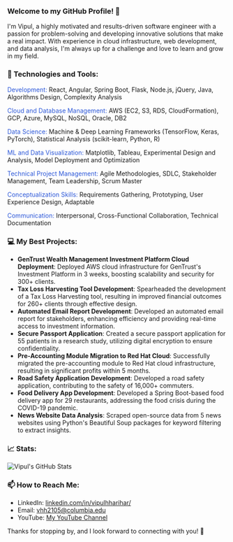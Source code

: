 ### Welcome to my GitHub Profile! 👋

I'm Vipul, a highly motivated and results-driven software engineer with a passion for problem-solving and developing innovative solutions that make a real impact. With experience in cloud infrastructure, web development, and data analysis, I'm always up for a challenge and love to learn and grow in my field.

### 🔧 Technologies and Tools:
<span style="color:#2e59d9">Development:</span> React, Angular, Spring Boot, Flask, Node.js, jQuery, Java, Algorithms Design, Complexity Analysis

<span style="color:#2e59d9">Cloud and Database Management:</span> AWS (EC2, S3, RDS, CloudFormation), GCP, Azure, MySQL, NoSQL, Oracle, DB2

<span style="color:#2e59d9">Data Science:</span> Machine & Deep Learning Frameworks (TensorFlow, Keras, PyTorch), Statistical Analysis (scikit-learn, Python, R)

<span style="color:#2e59d9">ML and Data Visualization:</span> Matplotlib, Tableau, Experimental Design and Analysis, Model Deployment and Optimization

<span style="color:#2e59d9">Technical Project Management:</span> Agile Methodologies, SDLC, Stakeholder Management, Team Leadership, Scrum Master

<span style="color:#2e59d9">Conceptualization Skills:</span> Requirements Gathering, Prototyping, User Experience Design, Adaptable

<span style="color:#2e59d9">Communication:</span> Interpersonal, Cross-Functional Collaboration, Technical Documentation

### 💻 My Best Projects:

- **GenTrust Wealth Management Investment Platform Cloud Deployment**: Deployed AWS cloud infrastructure for GenTrust's Investment Platform in 3 weeks, boosting scalability and security for 300+ clients.
- **Tax Loss Harvesting Tool Development**: Spearheaded the development of a Tax Loss Harvesting tool, resulting in improved financial outcomes for 260+ clients through effective design.
- **Automated Email Report Development**: Developed an automated email report for stakeholders, enhancing efficiency and providing real-time access to investment information.
- **Secure Passport Application**: Created a secure passport application for 55 patients in a research study, utilizing digital encryption to ensure confidentiality.
- **Pre-Accounting Module Migration to Red Hat Cloud**: Successfully migrated the pre-accounting module to Red Hat cloud infrastructure, resulting in significant profits within 5 months.
- **Road Safety Application Development**: Developed a road safety application, contributing to the safety of 16,000+ commuters.
- **Food Delivery App Development**: Developed a Spring Boot-based food delivery app for 29 restaurants, addressing the food crisis during the COVID-19 pandemic.
- **News Website Data Analysis**: Scraped open-source data from 5 news websites using Python's Beautiful Soup packages for keyword filtering to extract insights.

### 📈 Stats:

![Vipul's GitHub Stats](https://github-readme-stats.vercel.app/api?username=virslaan&show_icons=true&theme=dracula&custom_title=Vipul's%20GitHub%20Stats%20(A%2B%2B)&icon_color=2e59d9)

### 📫 How to Reach Me:

- LinkedIn: [linkedin.com/in/vipulhharihar/](https://www.linkedin.com/in/vipulhharihar/)
- Email: vhh2105@columbia.edu
- YouTube: [My YouTube Channel](https://www.youtube.com/channel/UCYqM-AlwKVrfotOYmoGgdPQ)

Thanks for stopping by, and I look forward to connecting with you! 🚀
